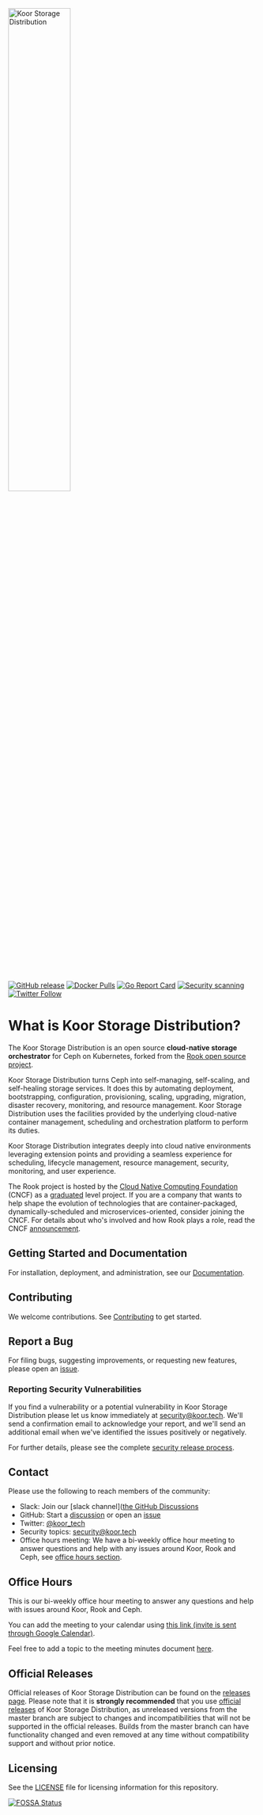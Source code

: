 <img alt="Koor Storage Distribution" src="Documentation/media/logo.svg" width="50%" height="50%">

[![GitHub release](https://img.shields.io/github/release/koor-tech/koor/all.svg)](https://github.com/koor-tech/koor/releases)
[![Docker Pulls](https://img.shields.io/docker/pulls/koorinc/ceph)](https://hub.docker.com/u/rook)
[![Go Report Card](https://goreportcard.com/badge/github.com/koor-tech/koor)](https://goreportcard.com/report/github.com/koor-tech/koor)
[![Security scanning](https://github.com/koor-tech/koor/actions/workflows/synk.yaml/badge.svg)](https://github.com/koor-tech/koor/actions/workflows/synk.yaml)
[![Twitter Follow](https://img.shields.io/twitter/follow/koor_tech.svg?style=social&label=Follow)](https://twitter.com/intent/follow?screen_name=koor_tech&user_id=1509666502714265604)

# What is Koor Storage Distribution?

The Koor Storage Distribution is an open source **cloud-native storage orchestrator** for Ceph on Kubernetes, forked from the [Rook open source project](https://github.com/rook/rook).

Koor Storage Distribution turns Ceph into self-managing, self-scaling, and self-healing storage services. It does this by automating deployment, bootstrapping, configuration, provisioning, scaling, upgrading, migration, disaster recovery, monitoring, and resource management. Koor Storage Distribution uses the facilities provided by the underlying cloud-native container management, scheduling and orchestration platform to perform its duties.

Koor Storage Distribution integrates deeply into cloud native environments leveraging extension points and providing a seamless experience for scheduling, lifecycle management, resource management, security, monitoring, and user experience.

The Rook project is hosted by the [Cloud Native Computing Foundation](https://cncf.io) (CNCF) as a [graduated](https://www.cncf.io/announcements/2020/10/07/cloud-native-computing-foundation-announces-rook-graduation/) level project. If you are a company that wants to help shape the evolution of technologies that are container-packaged, dynamically-scheduled and microservices-oriented, consider joining the CNCF. For details about who's involved and how Rook plays a role, read the CNCF [announcement](https://www.cncf.io/blog/2018/01/29/cncf-host-rook-project-cloud-native-storage-capabilities).

## Getting Started and Documentation

For installation, deployment, and administration, see our [Documentation](https://docs.koor.tech/docs/latest).

## Contributing

We welcome contributions. See [Contributing](CONTRIBUTING.md) to get started.

## Report a Bug

For filing bugs, suggesting improvements, or requesting new features, please open an [issue](https://github.com/koor-tech/koor/issues).

### Reporting Security Vulnerabilities

If you find a vulnerability or a potential vulnerability in Koor Storage Distribution please let us know immediately at
[security@koor.tech](mailto:security@koor.tech). We'll send a confirmation email to acknowledge your
report, and we'll send an additional email when we've identified the issues positively or
negatively.

For further details, please see the complete [security release process](SECURITY.md).

## Contact

Please use the following to reach members of the community:

- Slack: Join our [slack channel]([the GitHub Discussions](https://github.com/koor-tech/koor/discussions)
- GitHub: Start a [discussion](https://github.com/koor-tech/koor/discussions) or open an [issue](https://github.com/koor-tech/koor/issues)
- Twitter: [@koor_tech](https://twitter.com/koor_tech)
- Security topics: [security@koor.tech](#reporting-security-vulnerabilities)
- Office hours meeting: We have a bi-weekly office hour meeting to answer questions and help with any issues around Koor, Rook and Ceph, see [office hours section](#office-hours).

## Office Hours

This is our bi-weekly office hour meeting to answer any questions and help with issues around Koor, Rook and Ceph.

You can add the meeting to your calendar using [this link (invite is sent through Google Calendar)](https://calendar.google.com/calendar/event?action=TEMPLATE&tmeid=NHRhMTBqY2Y0ZTFkb2x1MnZkYThma290M2FfMjAyMjExMDlUMTgzMDAwWiBjXzJjY2Y0OWY1NDZlYzRlYzQ0NzhhMmRiMDI1ZmVjYjdmN2U4MDgxMjZkYmViNzY3MWYxMzg1NGVlNjgwNmQyMmRAZw&tmsrc=c_2ccf49f546ec4ec4478a2db025fecb7f7e808126dbeb7671f13854ee6806d22d%40group.calendar.google.com&scp=ALL).

Feel free to add a topic to the meeting minutes document [here](https://docs.google.com/document/d/1twakYk3XNZD_1Xmi3GDXojuPPkUp7fb06e_4rtgNWdM/edit).

## Official Releases

Official releases of Koor Storage Distribution can be found on the [releases page](https://github.com/koor-tech/koor/releases).
Please note that it is **strongly recommended** that you use [official releases](https://github.com/koor-tech/koor/releases) of Koor Storage Distribution, as unreleased versions from the master branch are subject to changes and incompatibilities that will not be supported in the official releases.
Builds from the master branch can have functionality changed and even removed at any time without compatibility support and without prior notice.

## Licensing

See the [LICENSE](LICENSE) file for licensing information for this repository.

[![FOSSA Status](https://app.fossa.io/api/projects/git%2Bgithub.com%2Fkoor-tech%2koor.svg?type=large)](https://app.fossa.io/projects/git%2Bgithub.com%2Fkoor-tech%2koor?ref=badge_large)
